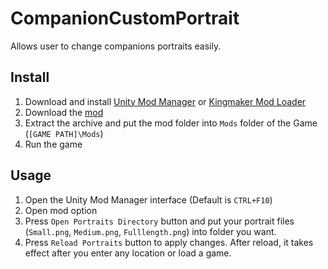 # CompanionCustomPortrait
Allows user to change companions portraits easily.

## Install
1. Download and install [Unity Mod Manager](https://www.nexusmods.com/site/mods/21) or [Kingmaker Mod Loader](https://www.nexusmods.com/pathfinderkingmaker/mods/20)
2. Download the [mod](https://github.com/AMGarkin/CompanionCustomPortrait/releases)
3. Extract the archive and put the mod folder into `Mods` folder of the Game (`[GAME PATH]\Mods`)
4. Run the game

## Usage
1. Open the Unity Mod Manager interface (Default is `CTRL+F10`)
2. Open mod option
3. Press `Open Portraits Directory` button and put your portrait files (`Small.png`, `Medium.png`, `Fulllength.png`) into folder you want.
4. Press `Reload Portraits` button to apply changes. After reload, it takes effect after you enter any location or load a game.
